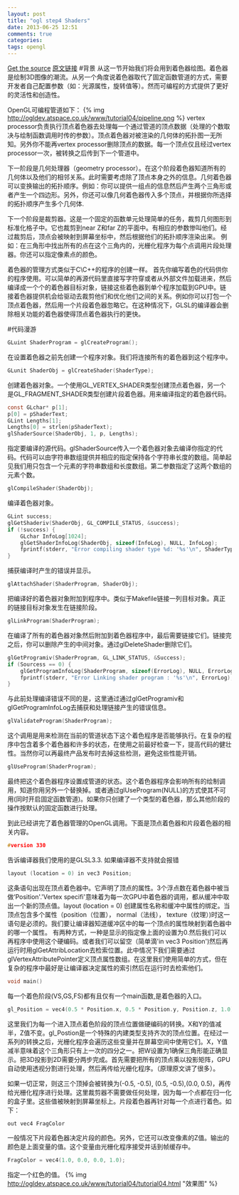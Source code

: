 ```yaml
---
layout: post
title: "ogl step4 Shaders"
date: 2013-06-25 12:51
comments: true
categories: 
tags: opengl
---
```

[Get the source](https://github.com/sweetdark/openglex)  [原文链接](http://ogldev.atspace.co.uk/www/tutorial04/tutorial04.html)
#背景
从这一节开始我们将会用到着色器绘图。着色器是绘制3D图像的潮流。从另一个角度说着色器取代了固定函数管道的方式，需要开发者自己配置参数（如：光源属性，旋转值等）。然而可编程的方式提供了更好的灵活性和创造性。

OpenGL可编程管道如下：
{% img http://ogldev.atspace.co.uk/www/tutorial04/pipeline.png %}
vertex processor负责执行顶点着色器去处理每一个通过管道的顶点数据（处理的个数取决与绘制函数调用时传的参数）。顶点着色器对被渲染的几何体的拓扑图一无所知。另外你不能再vertex processor删除顶点的数据。每一个顶点仅且经过vertex processor一次，被转换之后传到下一个管道中。

下一阶段是几何处理器（geometry processor）。在这个阶段着色器知道所有的几何体以及他们的相邻关系。此时需要考虑除了顶点本身之外的信息。几何着色器可以变换输出的拓扑顺序。例如：你可以提供一组点的信息然后产生两个三角形或者产生一个四边形。另外，你还可以像几何着色器传入多个顶点，并根据你所选择的拓扑顺序产生多个几何体.

下一个阶段是裁剪器。这是一个固定的函数单元处理简单的任务，裁剪几何图形到标准化格子中。它也裁剪到near Z和far Z的平面中。有相应的参数惨叫他们。经过裁剪后，顶点会被映射到屏幕坐标中，然后根据他们的拓扑顺序渲染出来。  例如：在三角形中找出所有的点在这个三角内的，光栅化程序为每个点调用片段处理器。你还可以指定像素点的颜色。

着色器的管理方式类似于C\C++的程序的创建一样。 首先你编写着色的代码供你的程序使用。可以简单的再源代码里直接写字符穿或者从外部文件加载进来，然后编译成一个个的着色器目标对象，链接这些着色器到单个程序加载到GPU中。链接着色器提供机会给驱动去裁剪他们和优化他们之间的关系。例如你可以打包一个顶点着色器，然后用一个片段着色器忽略它。在这种情况下，GLSL的编译器会删除相关功能的着色器使得顶点着色器执行的更快。

#代码漫游
``` c
GLuint ShaderProgram = glCreateProgram();
```
在设置着色器之前先创建一个程序对象。我们将连接所有的着色器到这个程序中。
``` c
GLunit ShaderObj = glCreateShader(ShaderType);
```
创建着色器对象。一个使用GL_VERTEX_SHADER类型创建顶点着色器，另一个是GL_FRAGMENT_SHADER类型创建片段着色器。用来编译指定的着色器代码。
``` c
const GLchar* p[1];
p[0] = pShaderText;
GLint Lengths[1];
Lengths[0] = strlen(pShaderText);
glShaderSource(ShaderObj, 1, p, Lengths);
```
指定要编译的源代码。glShaderSource传入一个着色器对象去编译你指定的代码。代码可以由字符串数组提供并相应的指定保持各个字符串长度的数组。简单起见我们用只包含一个元素的字符串数组和长度数组。第二参数指定了这两个数组的元素个数。
``` c
glCompileShader(ShaderObj);
```
编译着色器对象。
``` c
GLint success;
glGetShaderiv(ShaderObj, GL_COMPILE_STATUS, &success);
if (!success) {
	GLchar InfoLog[1024];
	glGetShaderInfoLog(ShaderObj, sizeof(InfoLog), NULL, InfoLog);
	fprintf(stderr, "Error compiling shader type %d: '%s'\n", ShaderType, InfoLog);
}
```
捕获编译时产生的错误并显示。
``` c
glAttachShader(ShaderProgram, ShaderObj);
```
把编译好的着色器对象附加到程序中。类似于Makefile链接一列目标对象。真正的链接目标对象发生在链接阶段。
``` c
glLinkProgram(ShaderProgram);
```
在编译了所有的着色器对象然后附加到着色器程序中，最后需要链接它们。链接完之后，你可以删除产生的中间对象。通过glDeleteShader删除它们。
``` c
glGetProgramiv(ShaderProgram, GL_LINK_STATUS, &Success);
if (Sourcess == 0) {
	glGetProgramInfoLog(ShaderProgram, sizeof(ErrorLog), NULL, ErrorLog);
	fprintf(stderr, "Error Linking shader program : '%s'\n", ErrorLog);
}
```
与此前处理编译错误不同的是，这里通过通过glGetProgramiv和glGetProgramInfoLog去捕获和处理链接产生的错误信息。
``` c
glValidateProgram(ShaderProgram);
```
这个调用是用来检测在当前的管道状态下这个着色程序是否能够执行。在复杂的程序中包含着多个着色器和许多的状态，在使用之前最好检查一下，提高代码的健壮性。当然你可以再最终产品发布时去掉这些检测，避免这些性能开销。
``` c
glUseProgram(ShaderProgram);
```
最终把这个着色器程序设置成管道的状态。这个着色器程序会影响所有的绘制调用，知道你用另外一个替换掉。或者通过glUseProgram(NULL)的方式使其不可用(同时开启固定函数管道)。如果你只创建了一个类型的着色器，那么其他阶段的操作按默认的固定函数进行处理。

到此已经讲完了着色器管理的OpenGL调用。下面是顶点着色器和片段着色器的相关内容。
``` c
#version 330
```
告诉编译器我们使用的是GLSL3.3. 如果编译器不支持就会报错
``` c
layout (location = 0) in vec3 Position;
```
这条语句出现在顶点着色器中。它声明了顶点的属性。3个浮点数在着色器中被当做‘Position'.'Vertex specifi'意味着为每一次GPU中着色器的调用，都从缓冲中取出一个新的顶点值。layout (location = 0) 创建属性名称和缓冲中属性的绑定。当顶点包含多个属性（position（位置）， normal（法线）， texture（纹理）)时这一语句是必须的。我们要让编译器知道缓冲区中的每一个顶点的属性映射到着色器中的哪一个属性。 有两种方式，一种是显示的指定像上面的设置为0.然后我们可以再程序中使用这个硬编码。或者我们可以留空（简单滴'in vec3 Position')然后再运行时用glGetAttribLocation去检索位置。此中情况下我们需要通过glVertexAttributePointer定义顶点属性数组。在这里我们使用简单的方式，但在复杂的程序中最好是让编译器决定属性的索引然后在运行时去检索他们。
``` c
void main()
```
每一个着色阶段(VS,GS,FS)都有且仅有一个main函数,是着色器的入口。
``` c
gl_Position = vec4(0.5 * Position.x, 0.5 * Position.y, Position.z, 1.0);
```
这里我们为每一个进入顶点着色阶段的顶点位置做硬编码的转换。X和Y的值减半，Z值不变。gl_Postion是一个特殊的内建类型支持齐次的顶点位置。在经过一系列的转换之后，光栅化程序会遍历这些变量并在屏幕空间中使用它们。X，Y值减半意味着这个三角形只有上一次的四分之一。把W设置为1确保三角形能正确显示。把3D投影到2D需要分两步完成。首先需要把所有的顶点乘以投影矩阵，GPU自动使用透视分割进行处理，然后再传给光栅化程序。（原理原文讲了很多）。

如果一切正常，则这三个顶掉会被转换为(-0.5, -0.5), (0.5, -0.5),(0.0, 0.5)，再传给光栅化程序进行处理。这里裁剪器不需要做任何处理，因为每一个点都在归一化的盒子里。这些值被映射到屏幕坐标上。片段着色器再针对每一个点进行着色。如下：
``` c
out vec4 FragColor
```
一般情况下片段着色器决定片段的颜色。另外，它还可以改变像素的Z值。输出的颜色是上面变量的值。这个变量由光栅化程序接受并话到帧缓存中。
``` c
FragColor = vec4(1.0, 0.0, 0.0, 1.0);
```
指定一个红色的值。
{% img http://ogldev.atspace.co.uk/www/tutorial04/tutorial04.html "效果图" %}

